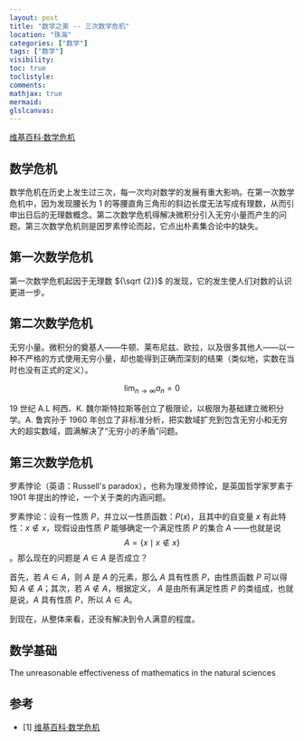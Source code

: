 ```yaml
---
layout: post
title: "数学之美 -- 三次数学危机"
location: "珠海"
categories: ["数学"]
tags: ["数学"]
visibility:
toc: true
toclistyle:
comments:
mathjax: true
mermaid:
glslcanvas:
---
```


[维基百科·数学危机](https://zh.wikipedia.org/wiki/%E6%95%B0%E5%AD%A6%E5%8D%B1%E6%9C%BA)


## 数学危机

数学危机在历史上发生过三次，每一次均对数学的发展有重大影响。在第一次数学危机中，因为发现腰长为 1 的等腰直角三角形的斜边长度无法写成有理数，从而引申出日后的无理数概念。第二次数学危机得解决微积分引入无穷小量而产生的问题。第三次数学危机则是因罗素悖论而起，它点出朴素集合论中的缺失。


## 第一次数学危机

第一次数学危机起因于无理数 ${\sqrt {2}}$ 的发现，它的发生使人们对数的认识更进一步。


## 第二次数学危机

无穷小量。微积分的奠基人——牛顿、莱布尼兹、欧拉，以及很多其他人——以一种不严格的方式使用无穷小量，却也能得到正确而深刻的结果（类似地，实数在当时也没有正式的定义）。

$$\lim_{n\to \infty} a_n = 0$$

19 世纪 A.L 柯西、K. 魏尔斯特拉斯等创立了极限论，以极限为基础建立微积分学。A. 鲁宾孙于 1960 年创立了非标准分析，把实数域扩充到包含无穷小和无穷大的超实数域，圆满解决了“无穷小的矛盾”问题。


## 第三次数学危机

罗素悖论（英语：Russell's paradox），也称为理发师悖论，是英国哲学家罗素于 1901 年提出的悖论，一个关于类的内涵问题。

罗素悖论：设有一性质 $P$，并立以一性质函数：$P(x)$，且其中的自变量 $x$ 有此特性：$x\not \in x$，现假设由性质 $P$ 能够确定一个满足性质 $P$ 的集合 $A$ ——也就是说 $$A=\{x \mid x \notin x\}$$。那么现在的问题是 $A\in A$ 是否成立？

首先，若 $A\in A$，则 $A$ 是 $A$ 的元素，那么 $A$ 具有性质 $P$，由性质函数 $P$ 可以得知 $A\not \in A$；其次，若 $A\not \in A$，根据定义， $A$ 是由所有满足性质 $P$ 的类组成，也就是说，$A$ 具有性质 $P$，所以 $A\in A$。

到现在，从整体来看，还没有解决到令人满意的程度。


## 数学基础

The unreasonable effectiveness of mathematics in the natural sciences


## 参考

- [1] [维基百科·数学危机](https://zh.wikipedia.org/wiki/%E6%95%B0%E5%AD%A6%E5%8D%B1%E6%9C%BA)
